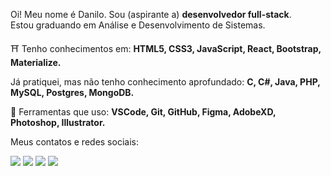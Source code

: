 <p align="left">
  Oi! Meu nome é Danilo. Sou (aspirante a) <strong>desenvolvedor full-stack</strong>.<br>
  Estou graduando em Análise e Desenvolvimento de Sistemas.
</p>
<p align="left">
  ⛩ Tenho conhecimentos em: 
  <strong>HTML5, CSS3, JavaScript, React, Bootstrap, Materialize.</strong>
</p>
<p align="left">
  Já pratiquei, mas não tenho conhecimento aprofundado: 
  <strong>C, C#, Java, PHP, MySQL, Postgres, MongoDB.</strong>
</p>
<p align="left">
  🔧 Ferramentas que uso: 
  <strong>VSCode, Git, GitHub, Figma, AdobeXD, Photoshop, Illustrator.</strong>
</p>
<p align="left">
  Meus contatos e redes sociais:
</p>
<p align="left">
<a href="mailto:daniloalves@aluno.fapce.edu.br" alt="Gmail">
<img src="https://img.shields.io/badge/-Gmail-e34c41?style=flat-square&labelColor=e34c41&logo=gmail&logoColor=white&link=daniloalves@aluno.fapce.edu.br" /></a>
<a href="https://www.linkedin.com/in/alves-danilo" alt="Linkedin">
<img src="https://img.shields.io/badge/-Linkedin-blue?style=flat-square&logo=Linkedin&logoColor=white&link=https://www.linkedin.com/in/alves-danilo" /></a>
<a href="https://api.whatsapp.com/send?phone=5588996138284&text=Olá%20Danilo" alt="WhatsApp">
<img src="https://img.shields.io/badge/-WhatsApp-3CB371?style=flat-square&labelColor=3CB371&logo=whatsapp&logoColor=white&link=https://api.whatsapp.com/send?phone=5588996138284&text=Olá%20Danilo"/></a>
<a href="https://www.instagram.com/mizekd/" alt="Instagram">
<img src="https://img.shields.io/badge/-Instagram-DF0174?style=flat-square&labelColor=DF0174&logo=instagram&logoColor=white&link=https://www.instagram.com/mizekd/"/></a>
</p>
